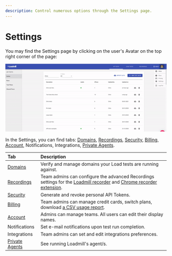```yaml
---
description: Control numerous options through the Settings page.
---
```


# Settings

You may find the Settings page by clicking on the user's Avatar on the top right corner of the page:

![The Settings page](../.gitbook/assets/ezgif.com-gif-maker-13-.gif)

In the Settings, you can find tabs: [Domains](https://docs.loadmill.com/load-testing/setup/domain-verification), [Recordings](https://docs.loadmill.com/working-with-the-recorder/recorder-settings), [Security](https://docs.loadmill.com/integrations/api-tokens), [Billing](https://docs.loadmill.com/account-settings/billing), [Account](https://docs.loadmill.com/collaboration/teams), Notifications, Integrations, [Private Agents](https://docs.loadmill.com/api-testing/testing-localhost-application). 

| Tab | Description |
| :--- | :--- |
| [Domains](https://docs.loadmill.com/load-testing/setup/domain-verification) | Verify and manage domains your Load tests are running against. |
| [Recordings](https://docs.loadmill.com/working-with-the-recorder/recorder-settings) | Team admins can configure the advanced Recordings settings for the [Loadmill recorder](https://docs.loadmill.com/working-with-the-recorder) and [Chrome recorder extension](https://docs.loadmill.com/loadmill-chrome-recorder-extension). |
| [Security](https://docs.loadmill.com/integrations/api-tokens) | Generate and revoke personal API Tokens. |
| [Billing](https://docs.loadmill.com/account-settings/billing) | Team admins can manage credit cards, switch plans, download [a CSV usage report](https://docs.loadmill.com/account-settings/usage-report).  |
| [Account](https://docs.loadmill.com/collaboration/teams) | Admins can manage teams. All users can edit their display names. |
| Notifications | Set e-mail notifications upon test run completion.  |
| Integrations | Team admins can set and edit integrations preferences. |
| [Private Agents](https://docs.loadmill.com/api-testing/testing-localhost-application)              | See running Loadmill's agent/s. |





